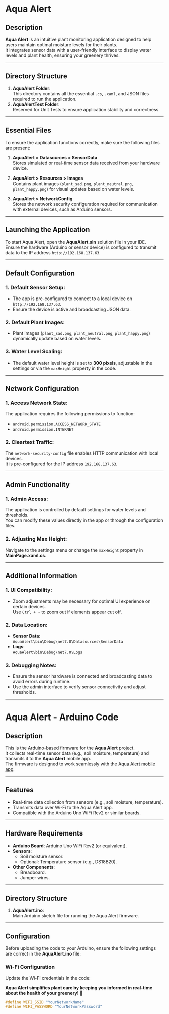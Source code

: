 # Aqua Alert

## Description
**Aqua Alert** is an intuitive plant monitoring application designed to help users maintain optimal moisture levels for their plants.  
It integrates sensor data with a user-friendly interface to display water levels and plant health, ensuring your greenery thrives.

---

## Directory Structure
1. **AquaAlert Folder**:  
   This directory contains all the essential `.cs`, `.xaml`, and JSON files required to run the application.
2. **AquaAlertTest Folder**:  
   Reserved for Unit Tests to ensure application stability and correctness.

---

## Essential Files
To ensure the application functions correctly, make sure the following files are present:

1. **AquaAlert > Datasources > SensorData**  
   Stores simulated or real-time sensor data received from your hardware device.

2. **AquaAlert > Resources > Images**  
   Contains plant images (`plant_sad.png`, `plant_neutral.png`, `plant_happy.png`) for visual updates based on water levels.

3. **AquaAlert > NetworkConfig**  
   Stores the network security configuration required for communication with external devices, such as Arduino sensors.

---

## Launching the Application
To start Aqua Alert, open the **AquaAlert.sln** solution file in your IDE.  
Ensure the hardware (Arduino or sensor device) is configured to transmit data to the IP address `http://192.168.137.63`.

---

## Default Configuration
### 1. Default Sensor Setup:
- The app is pre-configured to connect to a local device on `http://192.168.137.63`.
- Ensure the device is active and broadcasting JSON data.

### 2. Default Plant Images:
- Plant images (`plant_sad.png`, `plant_neutral.png`, `plant_happy.png`) dynamically update based on water levels.

### 3. Water Level Scaling:
- The default water level height is set to **300 pixels**, adjustable in the settings or via the `maxHeight` property in the code.

---

## Network Configuration
### 1. Access Network State:
The application requires the following permissions to function:
- `android.permission.ACCESS_NETWORK_STATE`
- `android.permission.INTERNET`

### 2. Cleartext Traffic:
The `network-security-config` file enables HTTP communication with local devices.  
It is pre-configured for the IP address `192.168.137.63`.

---

## Admin Functionality
### 1. Admin Access:
The application is controlled by default settings for water levels and thresholds.  
You can modify these values directly in the app or through the configuration files.

### 2. Adjusting Max Height:
Navigate to the settings menu or change the `maxHeight` property in **MainPage.xaml.cs**.

---

## Additional Information
### 1. UI Compatibility:
- Zoom adjustments may be necessary for optimal UI experience on certain devices.  
  Use `Ctrl + -` to zoom out if elements appear cut off.

### 2. Data Location:
- **Sensor Data**:  
  `AquaAlert\bin\Debug\net7.0\Datasources\SensorData`
- **Logs**:  
  `AquaAlert\bin\Debug\net7.0\Logs`

### 3. Debugging Notes:
- Ensure the sensor hardware is connected and broadcasting data to avoid errors during runtime.
- Use the admin interface to verify sensor connectivity and adjust thresholds.

---
# Aqua Alert - Arduino Code

## Description
This is the Arduino-based firmware for the **Aqua Alert** project.  
It collects real-time sensor data (e.g., soil moisture, temperature) and transmits it to the **Aqua Alert** mobile app.  
The firmware is designed to work seamlessly with the [Aqua Alert mobile app](https://github.com/mootjso/Aqua-Alert).

---

## Features
- Real-time data collection from sensors (e.g., soil moisture, temperature).
- Transmits data over Wi-Fi to the Aqua Alert app.
- Compatible with the Arduino Uno WiFi Rev2 or similar boards.

---

## Hardware Requirements
- **Arduino Board**: Arduino Uno WiFi Rev2 (or equivalent).
- **Sensors**:
  - Soil moisture sensor.
  - Optional: Temperature sensor (e.g., DS18B20).
- **Other Components**:
  - Breadboard.
  - Jumper wires.

---

## Directory Structure
1. **AquaAlert.ino**:  
   Main Arduino sketch file for running the Aqua Alert firmware.

---

## Configuration
Before uploading the code to your Arduino, ensure the following settings are correct in the **AquaAlert.ino** file:

### Wi-Fi Configuration
Update the Wi-Fi credentials in the code:

**Aqua Alert simplifies plant care by keeping you informed in real-time about the health of your greenery! 🌱**

```c++
#define WIFI_SSID "YourNetworkName"
#define WIFI_PASSWORD "YourNetworkPassword"

